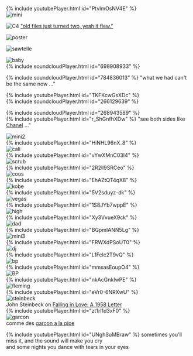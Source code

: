 {% include youtubePlayer.html id="PtvlmOsNV4E" %}
<br>
![mini](./pics/mini.jpeg)

![C4](./pics/C4-abstract.png)
["old files just turned two, yeah it flew."](https://genius.com/Frank-ocean-dhl-lyrics)

![poster](./pics/C4-poster.jpg)

![sawtelle](./pics/sawtelle.jpeg)

![baby](./pics/baby.jpeg)
<br>
{% include soundcloudPlayer.html id="698908933" %}

{% include soundcloudPlayer.html id="784836013" %}
"what we had can't be the same now ..."

{% include youtubePlayer.html id="TKFKcwGsXDc" %}
<br>
{% include soundcloudPlayer.html id="266129639" %}

{% include soundcloudPlayer.html id="268943589" %}
<br>
{% include youtubePlayer.html id="r_ShGnfhXDw" %}
"see both sides like [Chanel](https://community.v.daum.net/v/j6axHCIozq) ..."

![mini2](./pics/mini2.jpeg)
<br>
{% include youtubePlayer.html id="HiNHL96nX_8" %}
<br>
![cali](./pics/cali.jpeg)
<br>
{% include youtubePlayer.html id="vYwXMnC03I4" %}
<br>
![scrub](./pics/scrub.jpeg)
<br>
{% include youtubePlayer.html id="2R2ll9SRCeo" %}
<br>
![cous](./pics/cous.jpeg)
<br>
{% include youtubePlayer.html id="EhAZtQT4qX8" %}
<br>
![kobe](./pics/kobe.jpeg)
<br>
{% include youtubePlayer.html id="5V2sduyz-dk" %}
<br>
![vegas](./pics/vegas.jpeg)
<br>
{% include youtubePlayer.html id="1S8JYb7wppE" %}
<br>
![high](./pics/high.jpeg)
<br>
{% include youtubePlayer.html id="Xy3VvueX9ck" %}
<br>
![dad](./pics/dad.jpeg)
<br>
{% include youtubePlayer.html id="BGpmIANN5Lg" %}
<br>
![mini3](./pics/mini3.jpeg)
<br>
{% include youtubePlayer.html id="FRWXdPSoUT0" %}
<br>
![dj](./pics/dj.jpeg)
<br>
{% include youtubePlayer.html id="L1Fclc2T9vQ" %}
<br>
![bp](./pics/bp.jpg)
<br>
{% include youtubePlayer.html id="mmsasEoupO4" %}
<br>
![BP](./pics/BP-TWAS.jpeg)
<br>
{% include youtubePlayer.html id="nkAcGnkIwPE" %}
<br>
![fleming](./pics/fleming.jpeg)
<br>
{% include youtubePlayer.html id="eVr0-6NRXwU" %}
<br>
![steinbeck](./pics/steinbeck.png)<br>
John Steinbeck on [Falling in Love: A 1958 Letter](https://www.theatlantic.com/entertainment/archive/2012/01/john-steinbeck-on-falling-in-love-a-1958-letter/251375/)
<br>
{% include youtubePlayer.html id="zt1rl1d3xF0" %}
<br>
![garcon](./pics/garcon.jpg)<br>
comme des [garcon a la pipe](https://en.wikipedia.org/wiki/Gar%C3%A7on_%C3%A0_la_pipe)

{% include youtubePlayer.html id="UNghSuMBraw" %}
sometimes you'll miss it, and the sound will make you cry  
and some nights you dance with tears in your eyes
